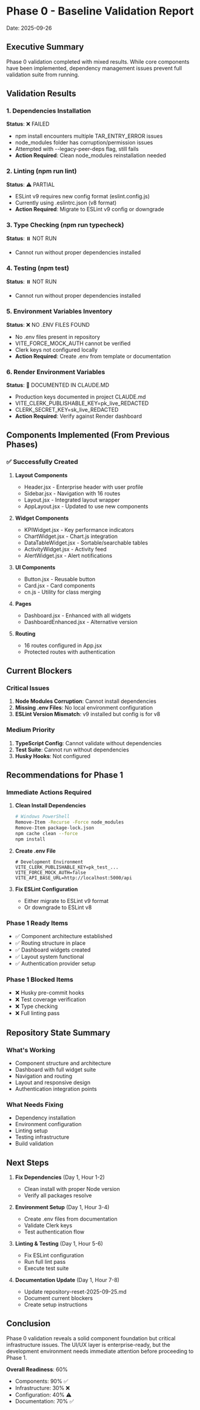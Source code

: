 # Phase 0 - Baseline Validation Report

Date: 2025-09-26

## Executive Summary

Phase 0 validation completed with mixed results. While core components have been implemented, dependency management issues prevent full validation suite from running.

## Validation Results

### 1. Dependencies Installation

**Status**: ❌ FAILED

- npm install encounters multiple TAR_ENTRY_ERROR issues
- node_modules folder has corruption/permission issues
- Attempted with --legacy-peer-deps flag, still fails
- **Action Required**: Clean node_modules reinstallation needed

### 2. Linting (npm run lint)

**Status**: ⚠️ PARTIAL

- ESLint v9 requires new config format (eslint.config.js)
- Currently using .eslintrc.json (v8 format)
- **Action Required**: Migrate to ESLint v9 config or downgrade

### 3. Type Checking (npm run typecheck)

**Status**: ⏸️ NOT RUN

- Cannot run without proper dependencies installed

### 4. Testing (npm test)

**Status**: ⏸️ NOT RUN

- Cannot run without proper dependencies installed

### 5. Environment Variables Inventory

**Status**: ❌ NO .ENV FILES FOUND

- No .env files present in repository
- VITE_FORCE_MOCK_AUTH cannot be verified
- Clerk keys not configured locally
- **Action Required**: Create .env from template or documentation

### 6. Render Environment Variables

**Status**: 📝 DOCUMENTED IN CLAUDE.MD

- Production keys documented in project CLAUDE.md
- VITE_CLERK_PUBLISHABLE_KEY=pk_live_REDACTED
- CLERK_SECRET_KEY=sk_live_REDACTED
- **Action Required**: Verify against Render dashboard

## Components Implemented (From Previous Phases)

### ✅ Successfully Created

1. **Layout Components**
   - Header.jsx - Enterprise header with user profile
   - Sidebar.jsx - Navigation with 16 routes
   - Layout.jsx - Integrated layout wrapper
   - AppLayout.jsx - Updated to use new components

2. **Widget Components**
   - KPIWidget.jsx - Key performance indicators
   - ChartWidget.jsx - Chart.js integration
   - DataTableWidget.jsx - Sortable/searchable tables
   - ActivityWidget.jsx - Activity feed
   - AlertWidget.jsx - Alert notifications

3. **UI Components**
   - Button.jsx - Reusable button
   - Card.jsx - Card components
   - cn.js - Utility for class merging

4. **Pages**
   - Dashboard.jsx - Enhanced with all widgets
   - DashboardEnhanced.jsx - Alternative version

5. **Routing**
   - 16 routes configured in App.jsx
   - Protected routes with authentication

## Current Blockers

### Critical Issues

1. **Node Modules Corruption**: Cannot install dependencies
2. **Missing .env Files**: No local environment configuration
3. **ESLint Version Mismatch**: v9 installed but config is for v8

### Medium Priority

1. **TypeScript Config**: Cannot validate without dependencies
2. **Test Suite**: Cannot run without dependencies
3. **Husky Hooks**: Not configured

## Recommendations for Phase 1

### Immediate Actions Required

1. **Clean Install Dependencies**

   ```bash
   # Windows PowerShell
   Remove-Item -Recurse -Force node_modules
   Remove-Item package-lock.json
   npm cache clean --force
   npm install
   ```

2. **Create .env File**

   ```env
   # Development Environment
   VITE_CLERK_PUBLISHABLE_KEY=pk_test_...
   VITE_FORCE_MOCK_AUTH=false
   VITE_API_BASE_URL=http://localhost:5000/api
   ```

3. **Fix ESLint Configuration**
   - Either migrate to ESLint v9 format
   - Or downgrade to ESLint v8

### Phase 1 Ready Items

- ✅ Component architecture established
- ✅ Routing structure in place
- ✅ Dashboard widgets created
- ✅ Layout system functional
- ✅ Authentication provider setup

### Phase 1 Blocked Items

- ❌ Husky pre-commit hooks
- ❌ Test coverage verification
- ❌ Type checking
- ❌ Full linting pass

## Repository State Summary

### What's Working

- Component structure and architecture
- Dashboard with full widget suite
- Navigation and routing
- Layout and responsive design
- Authentication integration points

### What Needs Fixing

- Dependency installation
- Environment configuration
- Linting setup
- Testing infrastructure
- Build validation

## Next Steps

1. **Fix Dependencies** (Day 1, Hour 1-2)
   - Clean install with proper Node version
   - Verify all packages resolve

2. **Environment Setup** (Day 1, Hour 3-4)
   - Create .env files from documentation
   - Validate Clerk keys
   - Test authentication flow

3. **Linting & Testing** (Day 1, Hour 5-6)
   - Fix ESLint configuration
   - Run full lint pass
   - Execute test suite

4. **Documentation Update** (Day 1, Hour 7-8)
   - Update repository-reset-2025-09-25.md
   - Document current blockers
   - Create setup instructions

## Conclusion

Phase 0 validation reveals a solid component foundation but critical infrastructure issues. The UI/UX layer is enterprise-ready, but the development environment needs immediate attention before proceeding to Phase 1.

**Overall Readiness**: 60%

- Components: 90% ✅
- Infrastructure: 30% ❌
- Configuration: 40% ⚠️
- Documentation: 70% ✅
